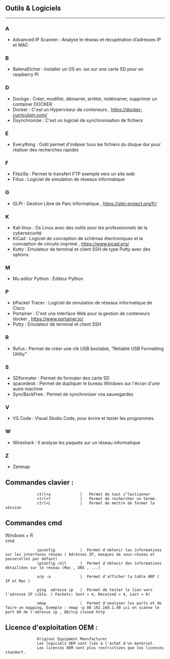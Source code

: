 ## Outils & Logiciels
------------------


### A
- Advanced IP Scanner   :  Analyse le réseau et récupération d’adresses IP et MAC 
### B
- BalenaEtcher          :  Installer un OS en .iso sur une carte SD pour un raspberry PI
### D
- Dockge                :  Créer, modifier, démarrer, arrêter, redémarrer, supprimer un container DOCKER
- Docker                :  C'est un Hyperviseur de conteneurs  , https://docker-curriculum.com/
- Dsynchronize          :  C'est un logiciel de synchronisation de fichiers 
### E
- Everything            :  Outil permet d'indexer tous les fichiers du disque dur pour réaliser des recherches rapides
### F
- Filezilla             :  Permet le transfert FTP exemple vers un site web 
- Filius                :  Logiciel de simulation de réseaux informatique
### G
- GLPI                  :  Gestion Libre de Parc Informatique , https://glpi-project.org/fr/
### K
- Kali linux            :  Os Linux avec des outils pour les professionnels de la cybersécurité
- KiCad                 :  Logiciel de conception de schémas électroniques et la conception de circuits imprimé , https://www.kicad.org/
- Kutty                 :  Emulateur de terminal et client SSH de type Putty avec des options.
###   M
- Mu editor Python      :  Editeur Python
###   P
- bPacket Tracer         :  Logiciel de simulation de réseaux informatique de Cisco
- Portainer             :  C'est une interface Web pour la gestion de conteneurs docker   , https://www.portainer.io/
- Putty                 :  Emulateur de terminal et client SSH
###   R
- Rufus                 :   Permet de créer une clè USB bootable, "Reliable USB Formatting Utility"
###   S
- SDformater            :  Permet de formater des carte SD
- spacedesk             :  Permet de dupliquer le bureau Windows sur l'écran d'une autre machine 
- SyncBackFree          :  Permet de synchroniser vos sauvegardes
###   V
- VS Code               :  Visual Studio Code, pour écrire et tester les programmes.
###    W
- Wireshark             :  Il analyse les paquets sur un réseau informatique
###   Z
- Zenmap



## Commandes clavier :
                  ctrl+a             |   Permet de tout s"lectionner 
                  ctrl+f             |   Permet de rechercher un terme.
                  ctrl+L             |   Permet de mettre de fermer la séssion 

## Commandes cmd
   Windows + R  
   cmd

                  ipconfig           |  Permet d'obtenir les informations sur les interfaces réseau ( Adresses IP, masques de sous-réseau et passerelles par défaut)
                  ipconfig /all      |  Permet d'obtenir des informations détaillées sur le réseau (Mac , DNS , ...)

                  arp -a             |  Permet d'afficher la table ARP ( IP et Mac )

                  ping  adresse ip   |  Permet de tester le lien vers l'adresse IP cible. ( Packets: Sent = 4, Received = 4, Lost = 0)

                  nmap               |  Permet d'analyser les ports et de faire un mapping, Exemple : nmap -p 80 192.168.1.40 ici on scanne le port 80 de l'adresse ip , 80/tcp closed http

## Licence d'exploitation OEM :  
                  Original Equipment Manufacturer
                  Les logiciels OEM sont liés à l'achat d'un matériel.
                  Les licences OEM sont plus restrictives que les licences standart.
